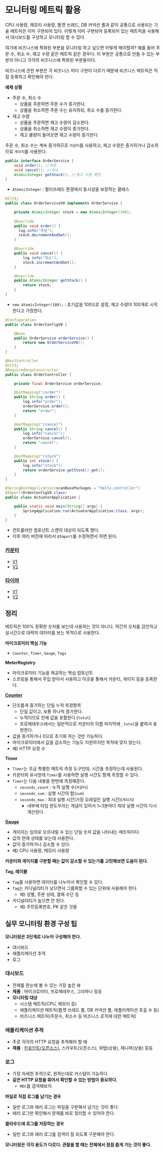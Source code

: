 # 모니터링 메트릭 활용

CPU 사용량, 메모리 사용량, 톰캣 쓰레드, DB 커넥션 풀과 같이 공통으로 사용되는 기술 메트릭은 이미 구현되어 있다. 이렇게 이미 구현되어 등록되어 있는 메트릭을 사용해서
대시보드를 구성하고 모니터링 할 수 있다.

여기에 비즈니스에 특화된 부분을 모니터링 하고 싶으면 어떻게 해야할까? 예를 들어 주문 수, 취소 수, 재고 수량 같은 메트릭 같은 경우다. 이 부분은 공통으로
만들 수 있는 부분이 아니고 각각의 비즈니스에 특화된 부분들이다.

비즈니스에 관한 부분은 각 비즈니스 마다 구현이 다르기 때문에 비즈니스 메트릭은 직접 등록하고 확인해야 한다.

**예제 상황**
- 주문 수, 취소 수
  - 상품을 주문하면 주문 수가 증가한다.
  - 상품을 취소하면 주문 수는 유지하되, 취소 수를 증가한다.
- 재고 수량
  - 상품을 주문하면 재고 수량이 감소한다.
  - 상품을 취소하면 재고 수량이 증가한다.
  - 재고 물량이 들어오면 재고 수량이 증가한다.

주문 수, 취소 수는 계속 증가하므로 `카운터`를 사용하고, 재고 수량은 증가하거나 감소하므로 `게이지`를 사용한다.

```java
public interface OrderService {
    void order(); //주문
    void cancel(); //취소
    AtomicInteger getStock(); //재고 수량 확인
}
```
- `AtomicInteger` : 멀티쓰레드 환경에서 동시성을 보장하는 클래스
```java
@Slf4j
public class OrderServiceV0 implements OrderService {

    private AtomicInteger stock = new AtomicInteger(100);
    
    @Override
    public void order() {
      log.info("주문");
      stock.decrementAndGet();
    }

    @Override
    public void cancel() {
        log.info("취소");
        stock.incrementAndGet();
    }

    @Override
    public AtomicInteger getStock() {
        return stock;
    }
}
```
- `new AtomicInteger(100);` : 초기값을 100으로 설정, 재고 수량이 100개로 시작한다고 가정한다.

```java
@Configuration
public class OrderConfigV0 {

    @Bean
    public OrderService orderService() {
        return new OrderServiceV0();
    }
}
```
```java
@RestController
@Slf4j
@RequiredArgsConstructor
public class OrderController {

    private final OrderService orderService;

    @GetMapping("/order")
    public String order() {
        log.info("order");
        orderService.order();
        return "order";
    }

    @GetMapping("/cancel")
    public String cancel() {
        log.info("cancel");
        orderService.cancel();
        return "cancel";
    }

    @GetMapping("/stock")
    public int stock() {
        log.info("stock");
        return orderService.getStock().get();
    }
}
```
```java
@SpringBootApplication(scanBasePackages = "hello.controller")
@Import(OrderConfigV0.class)
public class ActuatorApplication {

    public static void main(String[] args) {
        SpringApplication.run(ActuatorApplication.class, args);
    }
}
```
- 컨트롤러만 컴포넌트 스캔의 대상이 되도록 했다.
- 이후 여러 버전에 따라서 `@Import`를 수정하면서 하면 된다.

### [카운터]()
- [V1]()
- [V2]()
### [타이머]()
- [V1]()
- [V2]()

## 정리

메트릭은 100% 정확한 숫자를 보는데 사용하는 것이 아니다. 약간의 오차를 감안하고 실시간으로 대략의 데이터를 보는 목적으로 사용한다.

**마이크로미터 핵심 기능**
- `Counter`, `Timer`, `Gauge`, `Tags`

**MeterRegistry**
- 마이크로미터 기능을 제공하는 핵심 컴토넌트
- 스프링을 통해서 주입 받아서 사용하고 이곳을 통해서 카운터, 게이지 등을 등록한다.

**[Counter](https://prometheus.io/docs/concepts/metric_types/#counter)**
- 단조롭게 증가하는 단일 누적 측정항목
  - 단일 값이고, 보통 하나씩 증가한다.
  - 누적이므로 전체 값을 포함한다.(`total`)
  - 프로메테우스에서는 일반적으로 카운터의 이름 마지막에 `_total`을 붙여서 표현한다.
- 값을 증가하거나 0으로 초기화 하는 것만 가능하다.
- 마이크로미터에서 값을 감소하는 기능도 지원하지만 목적에 맞지 않는다.
- 예) HTTP 요청 수

**Timer**
- `Timer`는 조금 특별한 메트릭 측정 도구인데, 시간을 측정하는데 사용된다.
- 카운터와 유사한데 `Timer`를 사용하면 실행 시간도 함께 측정할 수 있다.
- `Timer`는 다음 내용을 한번에 측정해준다.
  - `seconds_count` : 누적 실행 수(`카운터`)
  - `seconds_sum` : 실행 시간의 합(`sum`)
  - `seconds_max` : 최대 실행 시간(가장 오래걸린 실행 시간)(`게이지`)
    - 내부에 타임 윈도우라는 개념이 있어서 1~3분마다 최대 실행 시간이 다시 계산된다.

**[Gauge](https://prometheus.io/docs/concepts/metric_types/#gauge)**
- 게이지는 임의로 오르내릴 수 있는 단일 숫자 값을 나타내는 메트릭이다.
- 값의 현재 상태를 보는데 사용한다.
- 값이 증가하거나 감소할 수 있다.
- 예) CPU 사용량, 메모리 사용량

**카운터와 게이지를 구분할 때는 값이 감소할 수 있는가를 고민해보면 도움이 된다.**

**Tag, 레이블**
- `Tag`를 사용하면 데이터를 나누어서 확인할 수 있다.
- `Tag`는 카디널리티가 낮으면서 그룹화할 수 있는 단위에 사용해야 한다.
  - 예) 성별, 주문 상태, 결제 수단 등
- 카디널리티가 높으면 안 된다.
  - 예) 주민등록번호, PK 같은 것들

## 실무 모니터링 환경 구성 팁

**모니터링은 3단계로 나누어 구성해야 한다.**
- 대시보드
- 애플리케이션 추적
- 로그

### 대시보드
- 전체를 한눈에 볼 수 있는 가장 높은 뷰
- **제품** : 마이크로미터, 프로메테우스, 그라파나 등등
- **모니터링 대상**
  - 시스템 메트릭(CPU, 메모리 등)
  - 애플리케이션 메트릭(톰캣 쓰레드 풀, DB 커넥션 풀, 애플리케이션 호출 수 등)
  - 비즈니스 메트릭(주문수, 취소수 등 비즈니스 로직에 대한 메트릭)

### 애플리케이션 추적
- 주로 각각의 HTTP 요청을 추적해야 할 때
- **제품** : [핀포인트(오픈소스)](https://github.com/pinpoint-apm/pinpoint), 스카우트(오픈소스), 와탭(상용), 제니퍼(상용) 등등

### 로그
- 가장 자세한 추적으로, 원하는대로 커스텀이 가능하다.
- **같은 HTTP 요청을 묶어서 확인할 수 있는 방법이 중요하다.**
  - `MDC`를 검색해보자.

**파일로 직접 로그를 남기는 경우**
- 일반 로그와 에러 로그는 파일을 구분해서 남기는 것이 좋다.
- 에러 로그만 확인해서 문제를 바로 정리할 수 있어야 한다.

**클라우드에 로그를 저장하는 경우**
- 일반 로그와 에러 로그를 검색이 잘 되도록 구분해야 한다.

**모니터링은 각각 용도가 다르다. 관찰을 할 때는 전체에서 점점 좁게 가는 것이 좋다.**